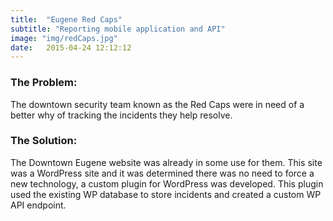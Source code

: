 ```yaml
---
title:  "Eugene Red Caps"
subtitle: "Reporting mobile application and API"
image: "img/redCaps.jpg"
date:   2015-04-24 12:12:12
---
```


### The Problem:
The downtown security team known as the Red Caps were in need of a better why of tracking the incidents they help resolve.

### The Solution:
The Downtown Eugene website was already in some use for them. This site was a WordPress site and it was determined there was no need to force a new technology,
a custom plugin for WordPress was developed. This plugin used the existing WP database to store incidents and created a custom WP API endpoint.
